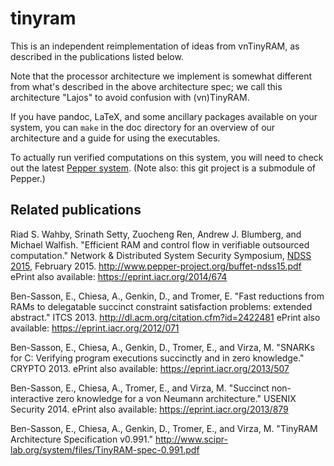 # tinyram #

This is an independent reimplementation of ideas from vnTinyRAM, as
described in the publications listed below.

Note that the processor architecture we implement is somewhat different
from what's described in the above architecture spec; we call this
architecture "Lajos" to avoid confusion with (vn)TinyRAM.

If you have pandoc, LaTeX, and some ancillary packages available on your
system, you can `make` in the doc directory for an overview of our
architecture and a guide for using the executables.

To actually run verified computations on this system, you will need
to check out the latest
[Pepper system](https://github.com/pepper-project/pepper).
(Note also: this git project is a submodule of Pepper.)

## Related publications ##

Riad S. Wahby, Srinath Setty, Zuocheng Ren, Andrew J. Blumberg, and Michael Walfish.
"Efficient RAM and control flow in verifiable outsourced computation."
Network &amp; Distributed System Security Symposium,
[NDSS 2015](http://www.internetsociety.org/events/ndss-symposium-2015), February 2015.
http://www.pepper-project.org/buffet-ndss15.pdf
ePrint also available: https://eprint.iacr.org/2014/674

Ben-Sasson, E., Chiesa, A., Genkin, D., and Tromer, E.
"Fast reductions from RAMs to delegatable succinct constraint
satisfaction problems: extended abstract." ITCS 2013.
http://dl.acm.org/citation.cfm?id=2422481
ePrint also available: https://eprint.iacr.org/2012/071

Ben-Sasson, E., Chiesa, A., Genkin, D., Tromer, E., and Virza, M.
"SNARKs for C: Verifying program executions succinctly and in zero
knowledge." CRYPTO 2013.
ePrint also available: https://eprint.iacr.org/2013/507

Ben-Sasson, E., Chiesa, A., Tromer, E., and Virza, M.
"Succinct non-interactive zero knowledge for a von Neumann
architecture." USENIX Security 2014.
ePrint also available: https://eprint.iacr.org/2013/879

Ben-Sasson, E., Chiesa, A., Genkin, D., Tromer, E., and Virza, M.
"TinyRAM Architecture Specification v0.991."
http://www.scipr-lab.org/system/files/TinyRAM-spec-0.991.pdf
